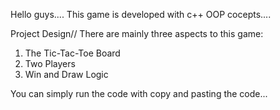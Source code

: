 Hello guys....
This game is developed with c++ OOP cocepts....

Project Design// There are mainly three aspects to this game:
1. The Tic-Tac-Toe Board
2. Two Players
3. Win and Draw Logic

You can simply run the code with copy and pasting the code...